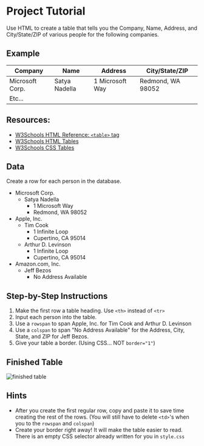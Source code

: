 # Project Tutorial

Use HTML to create a table that tells you the Company, Name, Address, and City/State/ZIP of various people for the following companies.

## Example
|Company            | Name          | Address           | City/State/ZIP    |
|---                |---            |---                |---                |
| Microsoft Corp.   | Satya Nadella | 1 Microsoft Way   | Redmond, WA 98052 |
| Etc...            |               |                   |                   |

## Resources:

* [W3Schools HTML Reference: `<table>` tag](https://ww+w.w3schools.com/tags/tag_table.asp)
* [W3Schools HTML Tables](https://www.w3schools.com/html/html_tables.asp)
* [W3Schools CSS Tables](https://www.w3schools.com/Css/css_table.asp)

## Data

Create a row for each person in the database.

* Microsoft Corp.
    * Satya Nadella
        * 1 Microsoft Way
        * Redmond, WA 98052
* Apple, Inc.
    * Tim Cook
        * 1 Infinite Loop
        * Cupertino, CA 95014
    * Arthur D. Levinson
        * 1 Infinite Loop
        * Cupertino, CA 95014
* Amazon.com, Inc.
    * Jeff Bezos
        * No Address Available

## Step-by-Step Instructions

1. Make the first row a table heading. Use `<th>` instead of `<tr>`
2. Input each person into the table.
3. Use a `rowspan` to span Apple, Inc. for Tim Cook and Arthur D. Levinson
4. Use a `colspan` to span "No Address Available" for the Address, City, State, and ZIP for Jeff Bezos.
5. Give your table a border. (Using CSS... NOT `border="1"`)

## Finished Table

![finished table](finished-tablze.png)

## Hints

* After you create the first regular row, copy and paste it to save time creating the rest of the rows. (You will still have to delete `<td>`'s when you to the `rowspan` and `colspan`)
* Create your border right away! It will make the table easier to read. There is an empty CSS selector already written for you in `style.css`